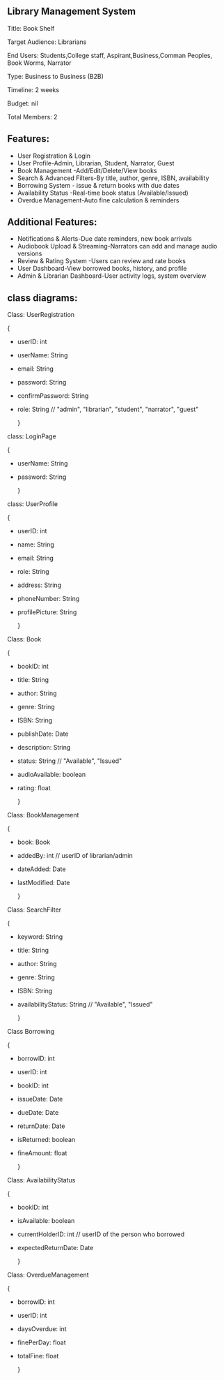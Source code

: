 Library Management System
-------------------------

Title:    Book Shelf

Target Audience: Librarians

End Users: Students,College staff, Aspirant,Business,Comman Peoples, Book Worms, Narrator 

Type: Business to Business (B2B)   

Timeline: 2 weeks

Budget: nil

Total Members: 2


Features:
---------

   * User Registration & Login
   * User Profile-Admin, Librarian, Student, Narrator, Guest
   * Book Management -Add/Edit/Delete/View books
   * Search & Advanced Filters-By title, author, genre, ISBN, availability
   * Borrowing System - issue & return books with due dates
   * Availability Status -Real-time book status (Available/Issued)
   * Overdue Management-Auto fine calculation & reminders

Additional Features:
-------------------
* Notifications & Alerts-Due date reminders, new book arrivals
* Audiobook Upload & Streaming-Narrators can add and manage audio versions
* Review & Rating System -Users can review and rate books
* User Dashboard-View borrowed books, history, and profile
* Admin & Librarian Dashboard-User activity logs, system overview



class diagrams:
---------------
Class: UserRegistration

  {

- userID: int
- userName: String
- email: String
- password: String
- confirmPassword: String
- role: String  // "admin", "librarian", "student", "narrator", "guest"
  
  }

class: LoginPage

  {

  - userName: String
- password: String

  }     

class: UserProfile  

  {

- userID: int
- name: String
- email: String
- role: String
- address: String
- phoneNumber: String
- profilePicture: String

  }
  
Class: Book

  {

- bookID: int
- title: String
- author: String
- genre: String
- ISBN: String
- publishDate: Date
- description: String
- status: String  // "Available", "Issued"
- audioAvailable: boolean
- rating: float

  }

Class: BookManagement

  {

- book: Book
- addedBy: int  // userID of librarian/admin
- dateAdded: Date
- lastModified: Date

  }  

Class: SearchFilter

  {

- keyword: String
- title: String
- author: String
- genre: String
- ISBN: String
- availabilityStatus: String  // "Available", "Issued"
  
  }
  
Class Borrowing

  {

- borrowID: int
- userID: int
- bookID: int
- issueDate: Date
- dueDate: Date
- returnDate: Date
- isReturned: boolean
- fineAmount: float

  }
  
Class: AvailabilityStatus

  {

- bookID: int
- isAvailable: boolean
- currentHolderID: int  // userID of the person who borrowed
- expectedReturnDate: Date

  }
  
Class: OverdueManagement

  {

- borrowID: int
- userID: int
- daysOverdue: int
- finePerDay: float
- totalFine: float
  
  }

    



    
